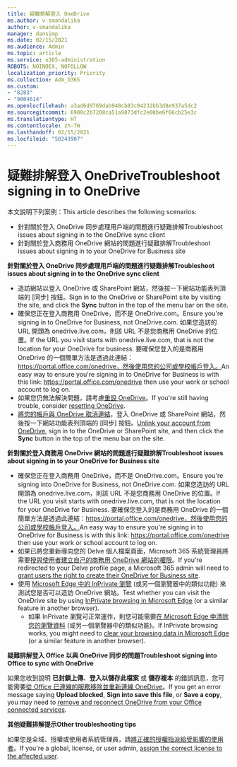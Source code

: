 ```yaml
---
title: 疑難排解登入 OneDrive
ms.author: v-smandalika
author: v-smandalika
manager: dansimp
ms.date: 02/15/2021
ms.audience: Admin
ms.topic: article
ms.service: o365-administration
ROBOTS: NOINDEX, NOFOLLOW
localization_priority: Priority
ms.collection: Adm_O365
ms.custom:
- "8283"
- "9004614"
ms.openlocfilehash: a3ad6d9769dab948cb83c04232bb3d8e937a5dc2
ms.sourcegitcommit: 6900c2b7208ca51a9873dfc2e00be6f66cb25e3c
ms.translationtype: HT
ms.contentlocale: zh-TW
ms.lasthandoff: 02/15/2021
ms.locfileid: "50243907"
---
```

# <a name="troubleshoot-signing-in-to-onedrive"></a><span data-ttu-id="f9468-102">疑難排解登入 OneDrive</span><span class="sxs-lookup"><span data-stu-id="f9468-102">Troubleshoot signing in to OneDrive</span></span>

<span data-ttu-id="f9468-103">本文說明下列案例：</span><span class="sxs-lookup"><span data-stu-id="f9468-103">This article describes the following scenarios:</span></span>

- <span data-ttu-id="f9468-104">針對關於登入 OneDrive 同步處理用戶端的問題進行疑難排解</span><span class="sxs-lookup"><span data-stu-id="f9468-104">Troubleshoot issues about signing in to the OneDrive sync client</span></span>
- <span data-ttu-id="f9468-105">針對關於登入商務用 OneDrive 網站的問題進行疑難排解</span><span class="sxs-lookup"><span data-stu-id="f9468-105">Troubleshoot issues about signing in to your OneDrive for Business site</span></span>

<span data-ttu-id="f9468-106">**針對關於登入 OneDrive 同步處理用戶端的問題進行疑難排解**</span><span class="sxs-lookup"><span data-stu-id="f9468-106">**Troubleshoot issues about signing in to the OneDrive sync client**</span></span>

- <span data-ttu-id="f9468-107">造訪網站以登入 OneDrive 或 SharePoint 網站，然後按一下網站功能表列頂端的 [同步] 按鈕。</span><span class="sxs-lookup"><span data-stu-id="f9468-107">Sign in to the OneDrive or SharePoint site by visiting the site, and click the **Sync** button in the top of the menu bar on the site.</span></span>
- <span data-ttu-id="f9468-108">確保您正在登入商務用 OneDrive，而不是 OneDrive.com。</span><span class="sxs-lookup"><span data-stu-id="f9468-108">Ensure you're signing in to OneDrive for Business, not OneDrive.com.</span></span> <span data-ttu-id="f9468-109">如果您造訪的 URL 開頭為 onedrive.live.com，則該 URL 不是您商務用 OneDrive 的位置。</span><span class="sxs-lookup"><span data-stu-id="f9468-109">If the URL you visit starts with onedrive.live.com, that is not the location for your OneDrive for business.</span></span> <span data-ttu-id="f9468-110">要確保您登入的是商務用 OneDrive 的一個簡單方法是透過此連結：https://portal.office.com/onedrive，然後使用您的公司或學校帳戶登入。</span><span class="sxs-lookup"><span data-stu-id="f9468-110">An easy way to ensure you're signing in to OneDrive for Business is with this link: https://portal.office.com/onedrive then use your work or school account to log on.</span></span>
- <span data-ttu-id="f9468-111">如果您仍無法解決問題，請考慮[重設 OneDrive](https://support.microsoft.com/office/reset-onedrive-34701e00-bf7b-42db-b960-84905399050c)。</span><span class="sxs-lookup"><span data-stu-id="f9468-111">If you're still having trouble, consider [resetting OneDrive](https://support.microsoft.com/office/reset-onedrive-34701e00-bf7b-42db-b960-84905399050c).</span></span>
- <span data-ttu-id="f9468-112">[將您的帳戶與 OneDrive 取消連結](https://support.microsoft.com/office/how-to-remove-an-account-in-onedrive-72699268-9e64-45bd-b723-9a19f4512fd1)，登入 OneDrive 或 SharePoint 網站，然後按一下網站功能表列頂端的 [同步] 按鈕。</span><span class="sxs-lookup"><span data-stu-id="f9468-112">[Unlink your account from OneDrive](https://support.microsoft.com/office/how-to-remove-an-account-in-onedrive-72699268-9e64-45bd-b723-9a19f4512fd1), sign in to the OneDrive or SharePoint site, and then click the **Sync** button in the top of the menu bar on the site.</span></span>

<span data-ttu-id="f9468-113">**針對關於登入商務用 OneDrive 網站的問題進行疑難排解**</span><span class="sxs-lookup"><span data-stu-id="f9468-113">**Troubleshoot issues about signing in to your OneDrive for Business site**</span></span>

- <span data-ttu-id="f9468-114">確保您正在登入商務用 OneDrive，而不是 OneDrive.com。</span><span class="sxs-lookup"><span data-stu-id="f9468-114">Ensure you're signing into OneDrive for Business, not OneDrive.com.</span></span> <span data-ttu-id="f9468-115">如果您造訪的 URL 開頭為 onedrive.live.com，則該 URL 不是您商務用 OneDrive 的位置。</span><span class="sxs-lookup"><span data-stu-id="f9468-115">If the URL you visit starts with onedrive.live.com, that is not the location for your OneDrive for Business.</span></span> <span data-ttu-id="f9468-116">要確保您登入的是商務用 OneDrive 的一個簡單方法是透過此連結：https://portal.office.com/onedrive，然後使用您的公司或學校帳戶登入。</span><span class="sxs-lookup"><span data-stu-id="f9468-116">An easy way to ensure you're signing in to OneDrive for Business is with this link: https://portal.office.com/onedrive then use your work or school account to log on.</span></span>
- <span data-ttu-id="f9468-117">如果已將您重新導向您的 Delve 個人檔案頁面，Microsoft 365 系統管理員將需要[授與使用者建立自己的商務用 OneDrive 網站的權限](https://support.microsoft.com/office/you-re-redirected-to-your-delve-profile-page-after-you-click-onedrive-on-the-microsoft-365-app-launcher-2af26640-9ddf-46c3-8912-6af30efcc7b0)。</span><span class="sxs-lookup"><span data-stu-id="f9468-117">If you're redirected to your Delve profile page, a Microsoft 365 admin will need to [grant users the right to create their OneDrive for Business site](https://support.microsoft.com/office/you-re-redirected-to-your-delve-profile-page-after-you-click-onedrive-on-the-microsoft-365-app-launcher-2af26640-9ddf-46c3-8912-6af30efcc7b0).</span></span>
- <span data-ttu-id="f9468-118">使用 [Microsoft Edge 中的 InPrivate 瀏覽](https://support.microsoft.com/microsoft-edge/browse-inprivate-in-microsoft-edge-e6f47704-340c-7d4f-b00d-d0cf35aa1fcc) (或另一個瀏覽器中的類似功能) 來測試您是否可以造訪 OneDrive 網站。</span><span class="sxs-lookup"><span data-stu-id="f9468-118">Test whether you can visit the OneDrive site by using [InPrivate browsing in Microsoft Edge](https://support.microsoft.com/microsoft-edge/browse-inprivate-in-microsoft-edge-e6f47704-340c-7d4f-b00d-d0cf35aa1fcc) (or a similar feature in another browser).</span></span>
    - <span data-ttu-id="f9468-119">如果 InPrivate 瀏覽可正常運作，則您可能需要[在 Microsoft Edge 中清除您的瀏覽資料](https://support.microsoft.com/microsoft-edge/view-and-delete-browser-history-in-microsoft-edge-00cf7943-a9e1-975a-a33d-ac10ce454ca4) (或另一個瀏覽器中的類似功能)。</span><span class="sxs-lookup"><span data-stu-id="f9468-119">If InPrivate browsing works, you might need to [clear your browsing data in Microsoft Edge](https://support.microsoft.com/microsoft-edge/view-and-delete-browser-history-in-microsoft-edge-00cf7943-a9e1-975a-a33d-ac10ce454ca4) (or a similar feature in another browser).</span></span>

<span data-ttu-id="f9468-120">**疑難排解登入 Office 以與 OneDrive 同步的問題**</span><span class="sxs-lookup"><span data-stu-id="f9468-120">**Troubleshoot signing into Office to sync with OneDrive**</span></span>

<span data-ttu-id="f9468-121">如果您收到說明 **已封鎖上傳**、**登入以儲存此檔案** 或 **儲存複本** 的錯誤訊息，您可能需要[從 Office 已連線的服務移除並重新連線 OneDrive](https://support.microsoft.com/office/how-to-resolve-upload-blocked-sign-into-save-this-file-or-save-a-copy-error-messages-32c7340c-f5fb-4ca0-a829-65d8120f81f8)。</span><span class="sxs-lookup"><span data-stu-id="f9468-121">If you get an error message saying **Upload blocked**, **Sign into save this file**, or **Save a copy**, you may need to [remove and reconnect OneDrive from your Office connected services](https://support.microsoft.com/office/how-to-resolve-upload-blocked-sign-into-save-this-file-or-save-a-copy-error-messages-32c7340c-f5fb-4ca0-a829-65d8120f81f8).</span></span>

<span data-ttu-id="f9468-122">**其他疑難排解提示**</span><span class="sxs-lookup"><span data-stu-id="f9468-122">**Other troubleshooting tips**</span></span>

<span data-ttu-id="f9468-123">如果您是全域、授權或使用者系統管理員，請[將正確的授權指派給受影響的使用者](https://docs.microsoft.com/microsoft-365/admin/manage/assign-licenses-to-users)。</span><span class="sxs-lookup"><span data-stu-id="f9468-123">If you're a global, license, or user admin, [assign the correct license to the affected user](https://docs.microsoft.com/microsoft-365/admin/manage/assign-licenses-to-users).</span></span>

